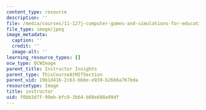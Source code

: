 ```yaml
---
content_type: resource
description: ''
file: /media/courses/11-127j-computer-games-and-simulations-for-education-and-exploration-spring-2015/f0bb3d7f99ebbfc93b64b08e680a99df_instructor.JPG
file_type: image/jpeg
image_metadata:
  caption: ''
  credit: ''
  image-alt: ''
learning_resource_types: []
ocw_type: OCWImage
parent_title: Instructor Insights
parent_type: ThisCourseAtMITSection
parent_uid: 19b1d416-2c63-bbbe-e939-b26b6a767bda
resourcetype: Image
title: instructor
uid: f0bb3d7f-99eb-bfc9-3b64-b08e680a99df
---
```

